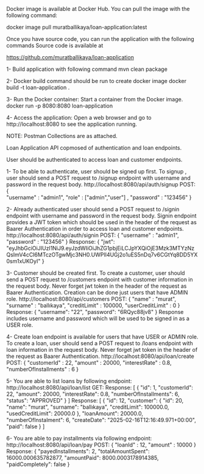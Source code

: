 Docker image is available at Docker Hub. You can pull the image with the following command:


docker image pull muratballikaya/loan-application:latest


Once you have source code, you can run the application with the following commands
Source code is available at

https://github.com/muratballikaya/loan-application


1- Build application with following command 
    mvn clean package 

2- Docker build command should be run to create docker image 
    docker build -t loan-application .

3- Run the Docker container: Start a container from the Docker image.  
docker run -p 8080:8080 loan-application

4- Access the application: Open a web browser and go to http://localhost:8080 to see the application running.

NOTE: Postman Collections are as attached.


Loan Application API copmosed of authentication and loan endpoints.

User should be authenticated to access loan and customer endpoints.


1-  To be able to authenticate, user should be signed up first.
To signup , user should send a POST request to /signup endpoint with username and password in the request body.
 http://localhost:8080/api/auth/signup
       POST:  
        {   
        "username" : "admin1",
        "role" : ["admin","user"] ,
        "password" : "123456"
        }

        
2- Already authenticated user should send a POST request to /signin endpoint with username and password in the request body.
    Signin endpoint provides a JWT token which should be used in the header of the request as Baarer Authentication in order to access loan and customer endpoints.
    http://localhost:8080/api/auth/signin
      POST:  {
        "username" : "admin1",
        "password" : "123456"
          }
    Response: {
            "jwt": "eyJhbGciOiJIUzI1NiJ9.eyJzdWIiOiJhZG1pbjEiLCJpYXQiOjE3Mzk3MTYzNzQsImV4cCI6MTczOTgwMjc3NH0.UWPIl4UGj2o1uES5nDq7v6CGtYq8DD5YX0sm1xUKOyI"
            }

            
3- Customer should be created first. 
    To create a customer, user should send a POST request to /customers endpoint with customer information in the request body.
    Never forget jwt token in the header of the request as Baarer Authentication.
    Creation can be done just  users that have ADMIN role.
    http://localhost:8080/api/customers
    POST: {
          "name" : "murat",
         "surname" : "ballıkaya",
         "creditLimit" : 100000,
         "userCreditLimit" : 0
        }
     Response: {
        "username": "22",
        "password": "6RQyc88jv8"
        } 
    Response includes username and password which will be used to be signed in as a USER role.



4- Create loan endpoint is available for users that have USER or ADMIN role.
    To create a loan, user should send a POST request to /loans endpoint with loan information in the request body.
    Never forget jwt token in the header of the request as Baarer Authentication.
    http://localhost:8080/api/loan/create
    POST: {
        "customerId" : 22,
        "amount" : 20000,
        "interestRate" : 0.8,
        "numberOfInstallments" : 6
        }


        
5-  You are able to list loans by following endpoint:
        http://localhost:8080/api/loan/list
    GET: 
    Response: [
            {
                "id": 1,
                "customerId": 22,
                "amount": 20000,
                "interestRate": 0.8,
                "numberOfInstallments": 6,
                "status": "APPROVED"
            }
            ]
Response: [
        {
        "id": 12,
        "customer": {
        "id": 20,
        "name": "murat",
        "surname": "ballıkaya",
        "creditLimit": 100000.0,
        "usedCreditLimit": 20000.0
        },
        "loanAmount": 20000.0,
        "numberOfInstalment": 6,
        "createDate": "2025-02-16T12:16:49.971+00:00",
        "paid": false
        }
        ]


        
6-  You are able to pay installments via following endpoint:
    http://localhost:8080/api/loan/pay
      POST:  {
        "loanId" : 12,
        "amount" : 10000
        }
    Response:
        {
        "payedInstallments": 2,
        "totalAmountSpent": 16000.000635782877,
        "amountPaid": 8000.0003178914385,
        "paidCompletely": false
        }
